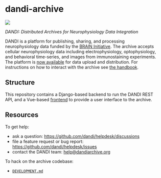 # dandi-archive

![](https://www.dandiarchive.org/assets/dandi_logo.svg)

*DANDI: Distributed Archives for Neurophysiology Data Integration*

DANDI is a platform for publishing, sharing, and processing neurophysiology data
funded by the [BRAIN Initiative](https://braininitiative.nih.gov/). The archive
accepts cellular neurophysiology data including electrophysiology,
optophysiology, and behavioral time-series, and images from immunostaining
experiments. The platform is [now available](https://dandiarchive.org/) for data
upload and distribution. For instructions on how to interact with the archive
see [the handbook](https://www.dandiarchive.org/handbook/).

## Structure

This repository contains a Django-based backend to run the DANDI REST API, and a
Vue-based [frontend](web/) to provide a user interface to the archive.

## Resources

To get help:
- ask a question: https://github.com/dandi/helpdesk/discussions
- file a feature request or bug report: https://github.com/dandi/helpdesk/issues
- contact the DANDI team: help@dandiarchive.org

To hack on the archive codebase:
- [`DEVELOPMENT.md`](DEVELOPMENT.md)
